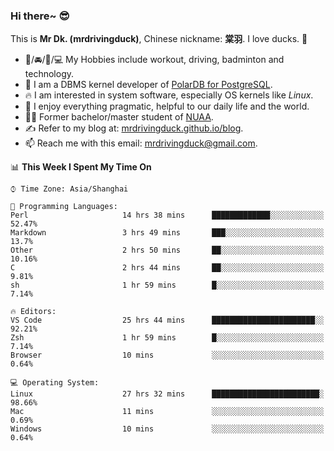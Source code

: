 ### Hi there~ 😎

This is **Mr Dk. (mrdrivingduck)**, Chinese nickname: **棠羽**. I love ducks. 🦆

- 💪/🚘/🏸/💻 My Hobbies include workout, driving, badminton and technology.
- 🍊 I am a DBMS kernel developer of [PolarDB for PostgreSQL](https://github.com/ApsaraDB/PolarDB-for-PostgreSQL).
- 🔥 I am interested in system software, especially OS kernels like *Linux*.
- 🔧 I enjoy everything pragmatic, helpful to our daily life and the world.
- 👨‍🎓 Former bachelor/master student of [NUAA](https://en.wikipedia.org/wiki/Nanjing_University_of_Aeronautics_and_Astronautics).
- ✍ Refer to my blog at: [mrdrivingduck.github.io/blog](https://www.mrdrivingduck.cn/blog/#/).
- 📫 Reach me with this email: [mrdrivingduck@gmail.com](mailto:mrdrivingduck@gmail.com).

<!--START_SECTION:waka-->
📊 **This Week I Spent My Time On** 

```text
⌚︎ Time Zone: Asia/Shanghai

💬 Programming Languages: 
Perl                     14 hrs 38 mins      █████████████░░░░░░░░░░░░   52.47% 
Markdown                 3 hrs 49 mins       ███░░░░░░░░░░░░░░░░░░░░░░   13.7% 
Other                    2 hrs 50 mins       ██░░░░░░░░░░░░░░░░░░░░░░░   10.16% 
C                        2 hrs 44 mins       ██░░░░░░░░░░░░░░░░░░░░░░░   9.81% 
sh                       1 hr 59 mins        █░░░░░░░░░░░░░░░░░░░░░░░░   7.14%

🔥 Editors: 
VS Code                  25 hrs 44 mins      ███████████████████████░░   92.21% 
Zsh                      1 hr 59 mins        █░░░░░░░░░░░░░░░░░░░░░░░░   7.14% 
Browser                  10 mins             ░░░░░░░░░░░░░░░░░░░░░░░░░   0.64%

💻 Operating System: 
Linux                    27 hrs 32 mins      ████████████████████████░   98.66% 
Mac                      11 mins             ░░░░░░░░░░░░░░░░░░░░░░░░░   0.69% 
Windows                  10 mins             ░░░░░░░░░░░░░░░░░░░░░░░░░   0.64%

```


<!--END_SECTION:waka-->

<!-- ![Mr Dk.'s GitHub Stats](https://github-readme-stats.vercel.app/api?username=mrdrivingduck&count_private&show_icons=true&theme=buefy) -->

<!-- ![Most Used Languages](https://github-readme-stats.vercel.app/api/top-langs/?username=mrdrivingduck&exclude_repo=mips32-CPU,snort-tcp-socket&theme=buefy&layout=compact&langs_count=10) -->


<!--
**mrdrivingduck/mrdrivingduck** is a ✨ _special_ ✨ repository because its `README.md` (this file) appears on your GitHub profile.

Here are some ideas to get you started:

- 🔭 I’m currently working on ...
- 🌱 I’m currently learning ...
- 👯 I’m looking to collaborate on ...
- 🤔 I’m looking for help with ...
- 💬 Ask me about ...
- 📫 How to reach me: ...
- 😄 Pronouns: ...
- ⚡ Fun fact: ...
-->
